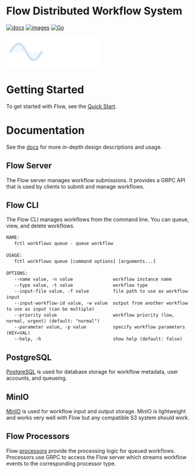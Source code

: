 # Flow Distributed Workflow System

[![docs](https://img.shields.io/badge/flow-documentation-blue)](https://flow.ehazlett.dev/docs/start/intro) [![images](https://img.shields.io/badge/docker-oci%20images-9cf)](https://hub.docker.com/search?q=ehazlett%2Fflow) [![Go](https://img.shields.io/badge/Go-reference-green)](https://pkg.go.dev/github.com/ehazlett/flow)

![Flow Logo](.img/logo-text.png)

# Getting Started
To get started with Flow, see the [Quick Start](https://flow.ehazlett.dev/docs/start/quick-start).

# Documentation
See the [docs](https://flow.ehazlett.dev/docs/start/intro) for more in-depth design descriptions
and usage.

## Flow Server
The Flow server manages workflow submissions. It provides a GRPC API that is used by clients
to submit and manage workflows.

## Flow CLI
The Flow CLI manages workflows from the command line. You can queue, view, and delete workflows.

```
NAME:
   fctl workflows queue - queue workflow

USAGE:
   fctl workflows queue [command options] [arguments...]

OPTIONS:
   --name value, -n value               workflow instance name
   --type value, -t value               workflow type
   --input-file value, -f value         file path to use as workflow input
   --input-workflow-id value, -w value  output from another workflow to use as input (can be multiple)
   --priority value                     workflow priority (low, normal, urgent) (default: "normal")
   --parameter value, -p value          specify workflow parameters (KEY=VAL)
   --help, -h                           show help (default: false)

```

## PostgreSQL
[PostgreSQL](https://www.postgresql.org) is used for database storage for workflow metadata, user accounts, and queueing.

## MinIO
[MinIO](https://min.io/) is used for workflow input and output storage.  MinIO is lightweight
and works very well with Flow but any compatible S3 system should work.

## Flow Processors
Flow [processors](https://flow.ehazlett.dev/docs/concepts/processors/) provide the processing logic for queued workflows. Processors use GRPC to access the
Flow server which streams workflow events to the corresponding processor type.
